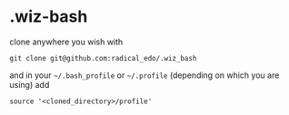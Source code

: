 .wiz-bash
=========

clone anywhere you wish with

`git clone git@github.com:radical_edo/.wiz_bash`

and in your `~/.bash_profile` or `~/.profile` (depending on which you are using) add

`source '<cloned_directory>/profile'`
